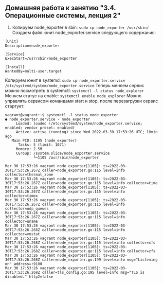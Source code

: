 ## Домашняя работа к занятию "3.4. Операционные системы, лекция 2"

1. Копируем node_exporter в sbin: ```sudo cp node_exporter /usr/sbin/ ```
Создаем файл юнит node_exporter.service следующего содержания: 

```
[Unit]
Description=node_exporter

[Service]
ExecStart=/usr/sbin/node_exporter

[Install]
WantedBy=multi-user.target
```
Копируем юнит в systemd: ``` sudo cp node_exporter.service /etc/systemd/system/node_exporter.service ```
Теперь меняем сервис можно посмотреть в systemctl: ```systemctl -l status node_explorer```
Меняем статус на enable: ```systemctl enable node_explorer```
Можно управлять сервисом командами start и stop, после перезагрузки сервис стартует:
```
vagrant@vagrant:~$ systemctl -l status node_exporter
● node_exporter.service - node_exporter
     Loaded: loaded (/etc/systemd/system/node_exporter.service; enabled; vendor preset: enabled)
     Active: active (running) since Wed 2022-03-30 17:53:26 UTC; 10min ago
   Main PID: 1105 (node_exporter)
      Tasks: 5 (limit: 1071)
     Memory: 2.5M
     CGroup: /system.slice/node_exporter.service
             └─1105 /usr/sbin/node_exporter

Mar 30 17:53:26 vagrant node_exporter[1105]: ts=2022-03-30T17:53:26.267Z caller=node_exporter.go:115 level=info collector=thermal_zone
Mar 30 17:53:26 vagrant node_exporter[1105]: ts=2022-03-30T17:53:26.267Z caller=node_exporter.go:115 level=info collector=time
Mar 30 17:53:26 vagrant node_exporter[1105]: ts=2022-03-30T17:53:26.267Z caller=node_exporter.go:115 level=info collector=timex
Mar 30 17:53:26 vagrant node_exporter[1105]: ts=2022-03-30T17:53:26.267Z caller=node_exporter.go:115 level=info collector=udp_queues
Mar 30 17:53:26 vagrant node_exporter[1105]: ts=2022-03-30T17:53:26.267Z caller=node_exporter.go:115 level=info collector=uname
Mar 30 17:53:26 vagrant node_exporter[1105]: ts=2022-03-30T17:53:26.268Z caller=node_exporter.go:115 level=info collector=vmstat
Mar 30 17:53:26 vagrant node_exporter[1105]: ts=2022-03-30T17:53:26.268Z caller=node_exporter.go:115 level=info collector=xfs
Mar 30 17:53:26 vagrant node_exporter[1105]: ts=2022-03-30T17:53:26.268Z caller=node_exporter.go:115 level=info collector=zfs
Mar 30 17:53:26 vagrant node_exporter[1105]: ts=2022-03-30T17:53:26.268Z caller=node_exporter.go:199 level=info msg="Listening on" address=:9100
Mar 30 17:53:26 vagrant node_exporter[1105]: ts=2022-03-30T17:53:26.268Z caller=tls_config.go:195 level=info msg="TLS is disabled." http2=false

```
